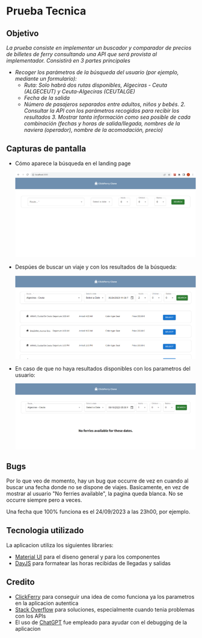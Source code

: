# Prueba Tecnica

## Objetivo

_La prueba consiste en implementar un buscador y comparador de precios de billetes de
ferry consultando una API que será provista al implementador. Consistirá en 3 partes
principales_

* _Recoger los parámetros de la búsqueda del usuario (por ejemplo, mediante un
formulario):_
    - _Ruta: Solo habrá dos rutas disponibles, Algeciras - Ceuta (ALGECEUT) y Ceuta-Algeciras (CEUTALGE)_
    - _Fecha de la salida_
    - _Número de pasajeros separados entre adultos, niños y bebés. 2. Consultar la API con los parámetros recogidos para recibir los resultados 3. Mostrar tanta información como sea posible de cada combinación (fechas y horas de salida/llegada, nombres de la naviera (operador), nombre de la acomodación, precio)_

## Capturas de pantalla

* Cómo aparece la búsqueda en el landing page

    ![foto1](/documentation/screenshots/clickferries1.png)

* Despúes de buscar un viaje y con los resultados de la búsqueda:

    ![foto2](/documentation/screenshots/clickferries2.png)

* En caso de que no haya resultados disponibles con los parametros del usuario:

    ![foto3](/documentation/screenshots/clickferries3.png)

## Bugs

Por lo que veo de momento, hay un bug que occurre de vez en cuando al buscar una fecha donde no se dispone de viajes. Basicamente, en vez de mostrar al usuario "No ferries available", la pagina queda blanca. No se occurre siempre pero a veces. 

Una fecha que 100% funciona es el 24/09/2023 a las 23h00, por ejemplo.

## Tecnologia utilizado

La aplicacion utiliza los siguientes libraries:

* [Material UI](https://mui.com/material-ui/getting-started/) para el diseno general y para los componentes
* [DayJS](https://day.js.org/) para formatear las horas recibidas de llegadas y salidas

## Credito

* [ClickFerry](https://www.clickferry.com/es) para conseguir una idea de como funciona ya los parametros en la aplicacion autentica
* [Stack Overflow](https://stackoverflow.com/) para soluciones, especialmente cuando tenia problemas con los APIs
* El uso de [ChatGPT](https://openai.com/blog/chatgpt) fue empleado para ayudar con el debugging de la aplicacion 
